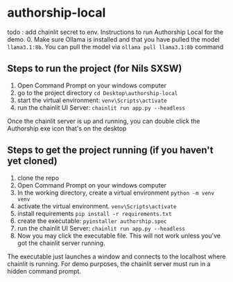 # authorship-local

todo : add chainlit secret to env. Instructions to run Authorship Local for the
demo. 0. Make sure Ollama is installed and that you have pulled the model
`llama3.1:8b`. You can pull the model via `ollama pull llama3.1:8b` command

## Steps to run the project (for Nils SXSW)
1. Open Command Prompt on your windows computer
2. go to the project directory `cd Desktop\authorship-local`
3. start the virtual environment:  `venv\Scripts\activate`
4. run the chainlit UI Server: `chainlit run app.py --headless`

Once the chainlit server is up and running, you can double click the Authorship exe icon that's on the desktop




## Steps to get the project running (if you haven't yet cloned)
1. clone the repo
2. Open Command Prompt on your windows computer
3. In the working directory, create a virtual environment `python -m venv venv`
4. activate the virtual environment. `venv\Scripts\activate`
5. install requirements `pip install -r requirements.txt`
6. create the executable: `pyinstaller authorship.spec`
7. run the chainlit UI Server: `chainlit run app.py --headless`
8. Now you may click the executable file. This will not work unless you've got
   the chainlit server running.

The executable just launches a window and connects to the localhost where
chainlit is running. For demo purposes, the chainlit server must run in a hidden
command prompt.
